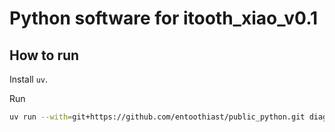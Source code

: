 # Python software for itooth_xiao_v0.1

## How to run

Install `uv`.

Run
```bash
uv run --with=git+https://github.com/entoothiast/public_python.git diagram
```
